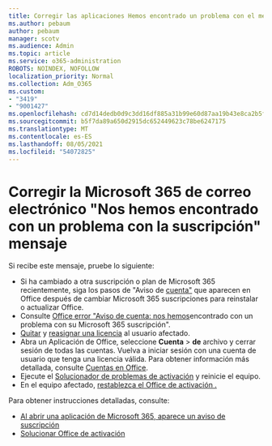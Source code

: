```yaml
---
title: Corregir las aplicaciones Hemos encontrado un problema con el mensaje de suscripción
ms.author: pebaum
author: pebaum
manager: scotv
ms.audience: Admin
ms.topic: article
ms.service: o365-administration
ROBOTS: NOINDEX, NOFOLLOW
localization_priority: Normal
ms.collection: Adm_O365
ms.custom:
- "3419"
- "9001427"
ms.openlocfilehash: cd7d14dedb0d9c3dd16df885a31b99e60d87aa19b43e8ca2b5f46e6ce7b5e035
ms.sourcegitcommit: b5f7da89a650d2915dc652449623c78be6247175
ms.translationtype: MT
ms.contentlocale: es-ES
ms.lasthandoff: 08/05/2021
ms.locfileid: "54072825"
---
```

# <a name="fixing-the-microsoft-365-apps-weve-run-into-a-problem-with-your-subscription-message"></a>Corregir la Microsoft 365 de correo electrónico "Nos hemos encontrado con un problema con la suscripción" mensaje

Si recibe este mensaje, pruebe lo siguiente:

- Si ha cambiado a otra suscripción o plan de Microsoft 365 recientemente, siga los pasos de "Aviso de [cuenta"](https://support.office.com/article/account-notice-appears-in-office-after-switching-office-365-plans-857dc33a-1efc-4ce7-ac3f-ef616314e27d) que aparecen en Office después de cambiar Microsoft 365 suscripciones para reinstalar o actualizar Office.
- Consulte [Office error "Aviso de cuenta: nos hemos](https://support.office.com/article/office-error-account-notice-we-ve-run-into-a-problem-with-your-office-365-subscription-17f71ecb-f53c-4f3d-ae18-7230ca1594c1)encontrado con un problema con su Microsoft 365 suscripción". 
- [Quitar](https://docs.microsoft.com/microsoft-365/admin/manage/remove-licenses-from-users) y [reasignar una licencia](https://docs.microsoft.com/microsoft-365/admin/manage/assign-licenses-to-users) al usuario afectado.
- Abra un Aplicación de Office, seleccione **Cuenta**  >  **de** archivo y cerrar sesión de todas las cuentas. Vuelva a iniciar sesión con una cuenta de usuario que tenga una licencia válida. Para obtener información más detallada, consulte [Cuentas en Office](https://support.office.com/article/628ea040-f265-49de-b986-be09c3ebf8a9).
- Ejecute el [Solucionador de problemas de activación](https://aka.ms/SARA-OfficeActivation-Alchemy) y reinicie el equipo.
- En el equipo afectado, [restablezca el Office de activación .](https://docs.microsoft.com/office365/troubleshoot/activation/reset-office-365-proplus-activation-state)

Para obtener instrucciones detalladas, consulte:
- [Al abrir una aplicación de Microsoft 365, aparece un aviso de suscripción](https://support.office.com/article/4cabe32c-f594-4c0e-9191-3d3ade10cceb)
- [Solucionar Office de activación](https://support.office.com/article/0d23d3c0-c19c-4b2f-9845-5344fedc4380)